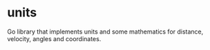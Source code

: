 units
=====

Go library that implements units and some mathematics for distance, velocity, angles and coordinates.